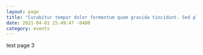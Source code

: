 ```yaml
---
layout: page
title: "Curabitur tempor dolor fermentum quam gravida tincidunt. Sed placerat urna nec tempor semper."
date: 2021-04-01 15:49:47 -0400
category: events
---
```


test page 3
